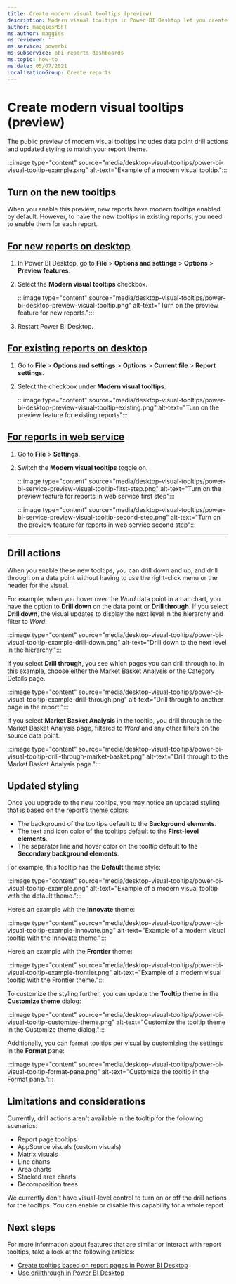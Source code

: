 ```yaml
---
title: Create modern visual tooltips (preview)
description: Modern visual tooltips in Power BI Desktop let you create rich hover-based tooltips for visuals in your reports.
author: maggiesMSFT
ms.author: maggies
ms.reviewer: ''
ms.service: powerbi
ms.subservice: pbi-reports-dashboards
ms.topic: how-to
ms.date: 05/07/2021
LocalizationGroup: Create reports
---
```

# Create modern visual tooltips (preview)

The public preview of modern visual tooltips includes data point drill actions and updated styling to match your report theme.

:::image type="content" source="media/desktop-visual-tooltips/power-bi-visual-tooltip-example.png" alt-text="Example of a modern visual tooltip.":::

## Turn on the new tooltips

When you enable this preview, new reports have modern tooltips enabled by default. However, to have the new tooltips in existing reports, you need to enable them for each report.

## [For new reports on desktop](#tab/desktop-new)

1. In Power BI Desktop, go to **File** > **Options and settings** > **Options** > **Preview features**.
1. Select the **Modern visual tooltips** checkbox.

    :::image type="content" source="media/desktop-visual-tooltips/power-bi-desktop-preview-visual-tooltip.png" alt-text="Turn on the preview feature for new reports.":::

1. Restart Power BI Desktop.

## [For existing reports on desktop](#tab/desktop-existing)

1. Go to **File** > **Options and settings** > **Options** > **Current file** > **Report settings**.
1. Select the checkbox under **Modern visual tooltips**.  

    :::image type="content" source="media/desktop-visual-tooltips/power-bi-desktop-preview-visual-tooltip-existing.png" alt-text="Turn on the preview feature for existing reports":::

## [For reports in web service](#tab/web)

1. Go to **File** > **Settings**.
1. Switch the **Modern visual tooltips** toggle on.  

    :::image type="content" source="media/desktop-visual-tooltips/power-bi-service-preview-visual-tooltip-first-step.png" alt-text="Turn on the preview feature for reports in web service first step":::

    :::image type="content" source="media/desktop-visual-tooltips/power-bi-service-preview-visual-tooltip-second-step.png" alt-text="Turn on the preview feature for reports in web service second step":::

---

## Drill actions

When you enable these new tooltips, you can drill down and up, and drill through on a data point without having to use the right-click menu or the header for the visual.  

For example, when you hover over the *Word* data point in a bar chart, you have the option to **Drill down** on the data point or **Drill through**. If you select **Drill down**, the visual updates to display the next level in the hierarchy and filter to *Word*.

:::image type="content" source="media/desktop-visual-tooltips/power-bi-visual-tooltip-example-drill-down.png" alt-text="Drill down to the next level in the hierarchy.":::

If you select **Drill through**, you see which pages you can drill through to. In this example, choose either the Market Basket Analysis or the Category Details page.

:::image type="content" source="media/desktop-visual-tooltips/power-bi-visual-tooltip-example-drill-through.png" alt-text="Drill through to another page in the report.":::

If you select **Market Basket Analysis** in the tooltip, you drill through to the Market Basket Analysis page, filtered to *Word* and any other filters on the source data point.

:::image type="content" source="media/desktop-visual-tooltips/power-bi-visual-tooltip-drill-through-market-basket.png" alt-text="Drill through to the Market Basket Analysis page.":::

## Updated styling

Once you upgrade to the new tooltips, you may notice an updated styling that is based on the report’s [theme colors](desktop-report-themes.md#setting-structural-colors):

- The background of the tooltips default to the **Background elements**.
- The text and icon color of the tooltips default to the **First-level elements**.
- The separator line and hover color on the tooltip default to the **Secondary background elements**.

For example, this tooltip has the **Default** theme style:  

:::image type="content" source="media/desktop-visual-tooltips/power-bi-visual-tooltip-example.png" alt-text="Example of a modern visual tooltip with the default theme.":::

Here’s an example with the **Innovate** theme:  

:::image type="content" source="media/desktop-visual-tooltips/power-bi-visual-tooltip-example-innovate.png" alt-text="Example of a modern visual tooltip with the Innovate theme.":::

Here’s an example with the **Frontier** theme:  

:::image type="content" source="media/desktop-visual-tooltips/power-bi-visual-tooltip-example-frontier.png" alt-text="Example of a modern visual tooltip with the Frontier theme.":::

To customize the styling further, you can update the **Tooltip** theme in the **Customize theme** dialog:

:::image type="content" source="media/desktop-visual-tooltips/power-bi-visual-tooltip-customize-theme.png" alt-text="Customize the tooltip theme in the Customize theme dialog.":::

Additionally, you can format tooltips per visual by customizing the settings in the **Format** pane:

:::image type="content" source="media/desktop-visual-tooltips/power-bi-visual-tooltip-format-pane.png" alt-text="Customize the tooltip in the Format pane.":::

## Limitations and considerations

Currently, drill actions aren't available in the tooltip for the following scenarios:

- Report page tooltips
- AppSource visuals (custom visuals)
- Matrix visuals
- Line charts
- Area charts
- Stacked area charts
- Decomposition trees

We currently don't have visual-level control to turn on or off the drill actions for the tooltips. You can enable or disable this capability for a whole report.

## Next steps

For more information about features that are similar or interact with report tooltips, take a look at the following articles:

* [Create tooltips based on report pages in Power BI Desktop](desktop-tooltips.md)
* [Use drillthrough in Power BI Desktop](desktop-drillthrough.md)
